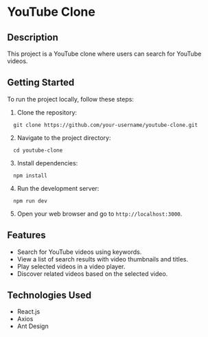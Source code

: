 # YouTube Clone

## Description
This project is a YouTube clone where users can search for YouTube videos.

## Getting Started
To run the project locally, follow these steps:

1. Clone the repository:
```git bash
  git clone https://github.com/your-username/youtube-clone.git
```
2. Navigate to the project directory:
```git bash
  cd youtube-clone
```
3. Install dependencies:
```git bash
  npm install
```
4. Run the development server:
```git bash
  npm run dev
```


5. Open your web browser and go to `http://localhost:3000`.

## Features
- Search for YouTube videos using keywords.
- View a list of search results with video thumbnails and titles.
- Play selected videos in a video player.
- Discover related videos based on the selected video.

## Technologies Used
- React.js
- Axios
- Ant Design
